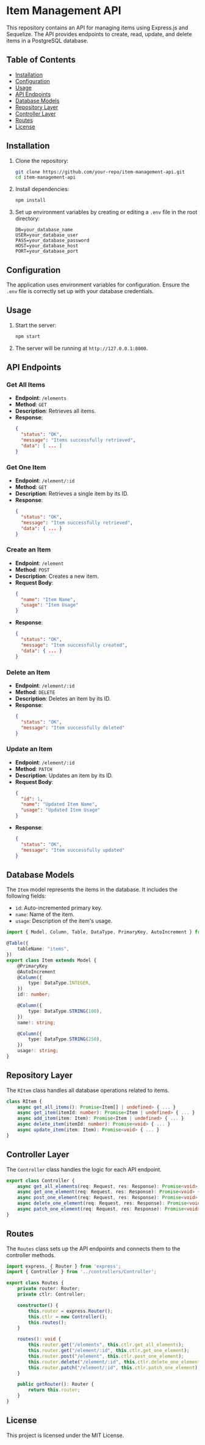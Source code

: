 # Item Management API

This repository contains an API for managing items using Express.js and Sequelize. The API provides endpoints to create, read, update, and delete items in a PostgreSQL database.

## Table of Contents

- [Installation](#installation)
- [Configuration](#configuration)
- [Usage](#usage)
- [API Endpoints](#api-endpoints)
- [Database Models](#database-models)
- [Repository Layer](#repository-layer)
- [Controller Layer](#controller-layer)
- [Routes](#routes)
- [License](#license)

## Installation

1. Clone the repository:
   ```bash
   git clone https://github.com/your-repo/item-management-api.git
   cd item-management-api
   ```

2. Install dependencies:
   ```bash
   npm install
   ```

3. Set up environment variables by creating or editing a `.env` file in the root directory:
   ```env
   DB=your_database_name
   USER=your_database_user
   PASS=your_database_password
   HOST=your_database_host
   PORT=your_database_port
   ```

## Configuration

The application uses environment variables for configuration. Ensure the `.env` file is correctly set up with your database credentials.

## Usage

1. Start the server:
   ```bash
   npm start
   ```

2. The server will be running at `http://127.0.0.1:8000`.

## API Endpoints

### Get All Items

- **Endpoint**: `/elements`
- **Method**: `GET`
- **Description**: Retrieves all items.
- **Response**:
  ```json
  {
    "status": "OK",
    "message": "Items successfully retrieved",
    "data": [ ... ]
  }
  ```

### Get One Item

- **Endpoint**: `/element/:id`
- **Method**: `GET`
- **Description**: Retrieves a single item by its ID.
- **Response**:
  ```json
  {
    "status": "OK",
    "message": "Item successfully retrieved",
    "data": { ... }
  }
  ```

### Create an Item

- **Endpoint**: `/element`
- **Method**: `POST`
- **Description**: Creates a new item.
- **Request Body**:
  ```json
  {
    "name": "Item Name",
    "usage": "Item Usage"
  }
  ```
- **Response**:
  ```json
  {
    "status": "OK",
    "message": "Item successfully created",
    "data": { ... }
  }
  ```

### Delete an Item

- **Endpoint**: `/element/:id`
- **Method**: `DELETE`
- **Description**: Deletes an item by its ID.
- **Response**:
  ```json
  {
    "status": "OK",
    "message": "Item successfully deleted"
  }
  ```

### Update an Item

- **Endpoint**: `/element/:id`
- **Method**: `PATCH`
- **Description**: Updates an item by its ID.
- **Request Body**:
  ```json
  {
    "id": 1,
    "name": "Updated Item Name",
    "usage": "Updated Item Usage"
  }
  ```
- **Response**:
  ```json
  {
    "status": "OK",
    "message": "Item successfully updated"
  }
  ```

## Database Models

The `Item` model represents the items in the database. It includes the following fields:

- `id`: Auto-incremented primary key.
- `name`: Name of the item.
- `usage`: Description of the item's usage.

```typescript
import { Model, Column, Table, DataType, PrimaryKey, AutoIncrement } from "sequelize-typescript";

@Table({
    tableName: "items",
})
export class Item extends Model {
    @PrimaryKey
    @AutoIncrement
    @Column({
        type: DataType.INTEGER,
    })
    id!: number;

    @Column({
        type: DataType.STRING(100),
    })
    name!: string;

    @Column({
        type: DataType.STRING(250),
    })
    usage!: string;
}
```

## Repository Layer

The `RItem` class handles all database operations related to items.

```typescript
class RItem {
    async get_all_items(): Promise<Item[] | undefined> { ... }
    async get_item(itemId: number): Promise<Item | undefined> { ... }
    async add_item(item: Item): Promise<Item | undefined> { ... }
    async delete_item(itemId: number): Promise<void> { ... }
    async update_item(item: Item): Promise<void> { ... }
}
```

## Controller Layer

The `Controller` class handles the logic for each API endpoint.

```typescript
export class Controller {
    async get_all_elements(req: Request, res: Response): Promise<void> { ... }
    async get_one_element(req: Request, res: Response): Promise<void> { ... }
    async post_one_element(req: Request, res: Response): Promise<void> { ... }
    async delete_one_element(req: Request, res: Response): Promise<void> { ... }
    async patch_one_element(req: Request, res: Response): Promise<void> { ... }
}
```

## Routes

The `Routes` class sets up the API endpoints and connects them to the controller methods.

```typescript
import express, { Router } from 'express';
import { Controller } from '../controllers/Controller';

export class Routes {
    private router: Router;
    private ctlr: Controller;

    constructor() {
        this.router = express.Router();
        this.ctlr = new Controller();
        this.routes();
    }

    routes(): void {
        this.router.get("/elements", this.ctlr.get_all_elements);
        this.router.get("/element/:id", this.ctlr.get_one_element);
        this.router.post("/element", this.ctlr.post_one_element);
        this.router.delete("/element/:id", this.ctlr.delete_one_element);
        this.router.patch("/element/:id", this.ctlr.patch_one_element);
    }

    public getRouter(): Router {
        return this.router;
    }
}
```

## License

This project is licensed under the MIT License.